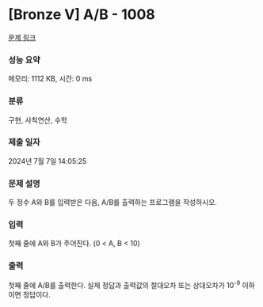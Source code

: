 # [Bronze V] A/B - 1008 

[문제 링크](https://www.acmicpc.net/problem/1008) 

### 성능 요약

메모리: 1112 KB, 시간: 0 ms

### 분류

구현, 사칙연산, 수학

### 제출 일자

2024년 7월 7일 14:05:25

### 문제 설명

<p>두 정수 A와 B를 입력받은 다음, A/B를 출력하는 프로그램을 작성하시오.</p>

### 입력 

 <p>첫째 줄에 A와 B가 주어진다. (0 < A, B < 10)</p>

### 출력 

 <p>첫째 줄에 A/B를 출력한다. 실제 정답과 출력값의 절대오차 또는 상대오차가 10<sup>-9</sup> 이하이면 정답이다.</p>

